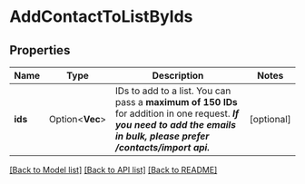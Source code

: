 # AddContactToListByIds

## Properties

Name | Type | Description | Notes
------------ | ------------- | ------------- | -------------
**ids** | Option<**Vec<i64>**> | IDs to add to a list. You can pass a **maximum of 150 IDs** for addition in one request. **_If you need to add the emails in bulk, please prefer /contacts/import api._**  | [optional]

[[Back to Model list]](../README.md#documentation-for-models) [[Back to API list]](../README.md#documentation-for-api-endpoints) [[Back to README]](../README.md)


